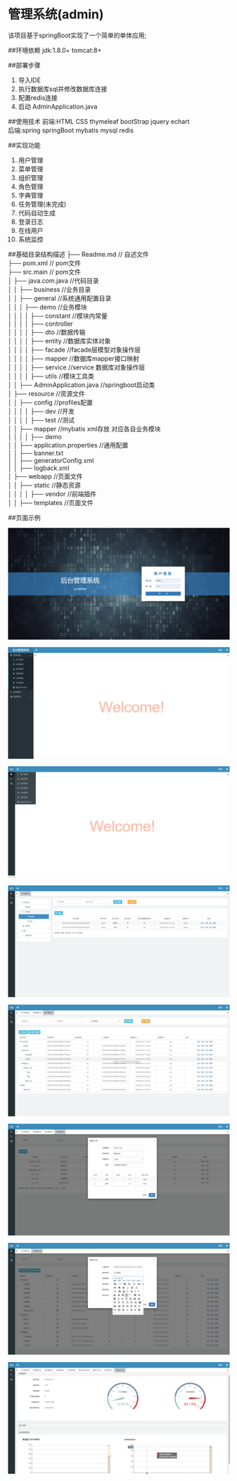 管理系统(admin)
===========================
该项目基于springBoot实现了一个简单的单体应用;

##环境依赖
jdk:1.8.0+
tomcat:8+

##部署步骤
1. 导入IDE
2. 执行数据库sql并修改数据库连接
3. 配置redis连接
3. 启动 AdminApplication.java

##使用技术
前端:HTML CSS thymeleaf bootStrap jquery echart  
后端:spring springBoot mybatis mysql redis

##实现功能
1. 用户管理
2. 菜单管理
3. 组织管理
4. 角色管理
5. 字典管理
6. 任务管理(未完成)
7. 代码自动生成
8. 登录日志
9. 在线用户
10. 系统监控

##基础目录结构描述
├── Readme.md                             // 自述文件  
├── pom.xml                               // pom文件  
├── src.main                              // pom文件  
│   ├── java.com.java                    //代码目录  
│   │   ├── business                    //业务目录  
│   │   ├── general                     //系统通用配置目录  
│   │   │   ├── demo                   //业务模块  
│   │   │   │   ├── constant          //模块内常量  
│   │   │   │   ├── controller              
│   │   │   │   ├── dto               //数据传输  
│   │   │   │   ├── entity            //数据库实体对象  
│   │   │   │   ├── facade            //facade层模型对象操作层  
│   │   │   │   ├── mapper            //数据库mapper接口映射  
│   │   │   │   ├── service           //service 数据库对象操作层  
│   │   │   │   ├── utils             //模块工具类  
│   │   ├── AdminApplication.java       //springboot启动类  
│   ├── resource                         //资源文件   
│   │   ├── config                      //profiles配置   
│   │   │   │   ├── dev               //开发  
│   │   │   │   ├── test              //测试  
│   │   ├── mapper                      //mybatis xml存放 对应各自业务模块  
│   │   │   │   ├── demo                 
│   │   ├── application.properties      //通用配置  
│   │   ├── banner.txt                   
│   │   ├── generatorConfig.xml                   
│   │   ├── logback.xml                   
│   ├── webapp                           //页面文件  
│   │   ├── static                      //静态资源   
│   │   │   │   ├── vendor            //前端插件                                
│   │   ├── templates                   //页面文件  

##页面示例

![登录.png](src/main/resources/images/login.png)

![首页.png](src/main/resources/images/home.png)

![首页.png](src/main/resources/images/miniMenu.png)

![用户.png](src/main/resources/images/user.png)

![组织.png](src/main/resources/images/organization.png)

![字典.png](src/main/resources/images/wordbook.png)

![菜单.png](src/main/resources/images/menu.png)

![监控.png](src/main/resources/images/machine.png)
